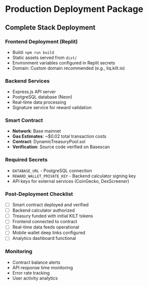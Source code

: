 # Production Deployment Package

## Complete Stack Deployment

### Frontend Deployment (Replit)
- Build: `npm run build`
- Static assets served from `dist/`
- Environment variables configured in Replit secrets
- Domain: Custom domain recommended (e.g., liq.kilt.io)

### Backend Services
- Express.js API server
- PostgreSQL database (Neon)
- Real-time data processing
- Signature service for reward validation

### Smart Contract
- **Network**: Base mainnet
- **Gas Estimates**: ~$0.02 total transaction costs
- **Contract**: DynamicTreasuryPool.sol
- **Verification**: Source code verified on Basescan

### Required Secrets
- `DATABASE_URL` - PostgreSQL connection
- `REWARD_WALLET_PRIVATE_KEY` - Backend calculator signing key
- API keys for external services (CoinGecko, DexScreener)

### Post-Deployment Checklist
- [ ] Smart contract deployed and verified
- [ ] Backend calculator authorized
- [ ] Treasury funded with initial KILT tokens
- [ ] Frontend connected to contract
- [ ] Real-time data feeds operational
- [ ] Mobile wallet deep links configured
- [ ] Analytics dashboard functional

### Monitoring
- Contract balance alerts
- API response time monitoring
- Error rate tracking
- User activity analytics